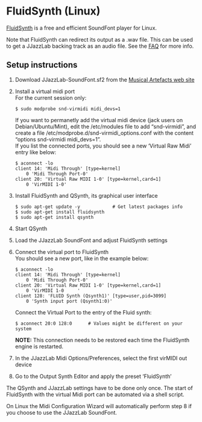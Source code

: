# FluidSynth \(Linux\)

[FluidSynth](http://www.fluidsynth.org/) is a free and efficient SoundFont player for Linux.

Note that FluidSynth can redirect its output as a .wav file. This can be used to get a JJazzLab backing track as an audio file. See the [FAQ](https://www.jjazzlab.com/en/doc/faq#generate-mp3) for more info.

## Setup instructions <a id="setup-instructions"></a>

1. Download JJazzLab-SoundFont.sf2 from the [Musical Artefacts web site](https://musical-artifacts.com/artifacts/1036)
2. Install a virtual midi port  
    For the current session only:

   ```text
   $ sudo modprobe snd-virmidi midi_devs=1
   ```

    If you want to permanetly add the virtual midi device \(jack users on Debian/Ubuntu/Mint\), edit the /etc/modules file to add “snd-virmidi”, and create a file /etc/modprobe.d/snd-virmidi\_options.conf with the content “options snd-virmidi midi\_devs=1”.  
    If you list the connected ports, you should see a new ‘Virtual Raw Midi’ entry like below:  


   ```text
   $ aconnect -lo  
   client 14: 'Midi Through' [type=kernel]  
       0 'Midi Through Port-0'  
   client 20: 'Virtual Raw MIDI 1-0' [type=kernel,card=1]  
       0 'VirMIDI 1-0' 
   ```

3. Install FluidSynth and QSynth, its graphical user interface

   ```text
   $ sudo apt-get update -y            # Get latest packages info
   $ sudo apt-get install fluidsynth
   $ sudo apt-get install qsynth
   ```

4. Start QSynth  
5. Load the JJazzLab SoundFont and adjust FluidSynth settings    
6. Connect the virtual port to FluidSynth  
    You should see a new port, like in the example below:

   ```text
   $ aconnect -lo
   client 14: 'Midi Through' [type=kernel]
       0 'Midi Through Port-0'
   client 20: 'Virtual Raw MIDI 1-0' [type=kernel,card=1]
       0 'VirMIDI 1-0     '
   client 128: 'FLUID Synth (Qsynth1)' [type=user,pid=3099]
       0 'Synth input port (Qsynth1:0)'
   ```

    Connect the Virtual Port to the entry of the Fluid synth:

   ```text
   $ aconnect 20:0 128:0      # Values might be different on your system
   ```

    **NOTE:** This connection needs to be restored each time the FluidSynth engine is restarted.

7. In the JJazzLab Midi Options/Preferences, select the first virMIDI out device  
8. Go to the Output Synth Editor and apply the preset ‘FluidSynth’ 

The QSynth and JJazzLab settings have to be done only once. The start of FluidSynth with the virtual Midi port can be automated via a shell script.

On Linux the Midi Configuration Wizard will automatically perform step 8 if you choose to use the JJazzLab SoundFont.

